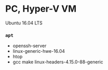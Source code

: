 PC, Hyper-V VM
========
Ubuntu 16.04 LTS

### `apt`
- openssh-server
- linux-generic-hwe-16.04
- htop
- gcc make linux-headers-4.15.0-88-generic
